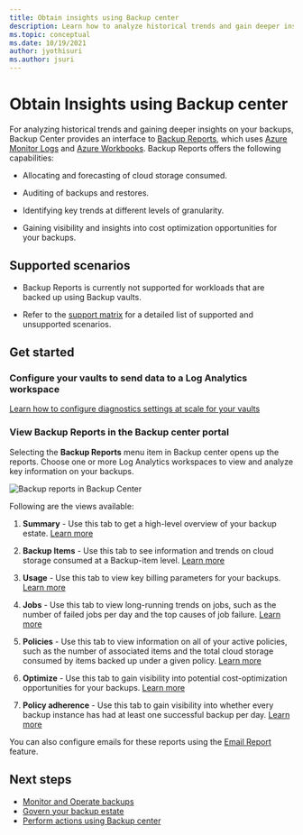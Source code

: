 ```yaml
---
title: Obtain insights using Backup center
description: Learn how to analyze historical trends and gain deeper insights on your backups with Backup center. 
ms.topic: conceptual
ms.date: 10/19/2021
author: jyothisuri
ms.author: jsuri
---
```


# Obtain Insights using Backup center

For analyzing historical trends and gaining deeper insights on your backups, Backup Center provides an interface to [Backup Reports](configure-reports.md), which uses [Azure Monitor Logs](../azure-monitor/logs/data-platform-logs.md) and [Azure Workbooks](../azure-monitor/visualize/workbooks-overview.md). Backup Reports offers the following capabilities:

- Allocating and forecasting of cloud storage consumed.

- Auditing of backups and restores.

- Identifying key trends at different levels of granularity.

- Gaining visibility and insights into cost optimization opportunities for your backups.

## Supported scenarios

- Backup Reports is currently not supported for workloads that are backed up using Backup vaults.

- Refer to the [support matrix](backup-center-support-matrix.md) for a detailed list of supported and unsupported scenarios.

## Get started

### Configure your vaults to send data to a Log Analytics workspace

[Learn how to configure diagnostics settings at scale for your vaults](./configure-reports.md#get-started)

### View Backup Reports in the Backup center portal

Selecting the **Backup Reports** menu item in Backup center opens up the reports. Choose one or more Log Analytics workspaces to view and analyze key information on your backups.

![Backup reports in Backup Center](./media/backup-center-obtain-insights/backup-center-backup-reports.png)

Following are the views available:

1. **Summary** - Use this tab to get a high-level overview of your backup estate. [Learn more](./configure-reports.md#summary)

2. **Backup Items** - Use this tab to see information and trends on cloud storage consumed at a Backup-item level. [Learn more](./configure-reports.md#backup-items)

3. **Usage** - Use this tab to view key billing parameters for your backups. [Learn more](./configure-reports.md#usage)

4. **Jobs** - Use this tab to view long-running trends on jobs, such as the number of failed jobs per day and the top causes of job failure. [Learn more](./configure-reports.md#jobs)

5. **Policies** - Use this tab to view information on all of your active policies, such as the number of associated items and the total cloud storage consumed by items backed up under a given policy. [Learn more](./configure-reports.md#policies)

6. **Optimize** - Use this tab to gain visibility into potential cost-optimization opportunities for your backups. [Learn more](./configure-reports.md#optimize)

7. **Policy adherence** - Use this tab to gain visibility into whether every backup instance has had at least one successful backup per day. [Learn more](./configure-reports.md#policy-adherence)

You can also configure emails for these reports using the [Email Report](backup-reports-email.md) feature.

## Next steps

- [Monitor and Operate backups](backup-center-monitor-operate.md)
- [Govern your backup estate](backup-center-govern-environment.md)
- [Perform actions using Backup center](backup-center-actions.md)